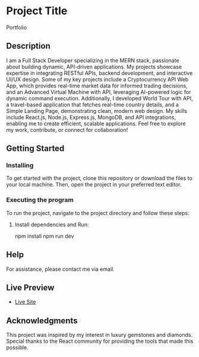 # Project Title

Portfolio

## Description

 I am a Full Stack Developer specializing in the MERN stack, passionate about building dynamic, API-driven applications. My projects showcase expertise in integrating RESTful APIs, backend development, and interactive UI/UX design. Some of my key projects include a Cryptocurrency API Web App, which provides real-time market data for informed trading decisions, and an Advanced Virtual Machine with API, leveraging AI-powered logic for dynamic command execution. Additionally, I developed World Tour with API, a travel-based application that fetches real-time country details, and a Simple Landing Page, demonstrating clean, modern web design. My skills include React.js, Node.js, Express.js, MongoDB, and API integrations, enabling me to create efficient, scalable applications. Feel free to explore my work, contribute, or connect for collaboration!
## Getting Started

### Installing

To get started with the project, clone this repository or download the files to your local machine. Then, open the project in your preferred text editor.

### Executing the program

To run the project, navigate to the project directory and follow these steps:

1. Install dependencies and Run:
    
    npm install
    npm run dev
 


## Help

For assistance, please contact me via email.

## Live Preview

* [Live Site](https://myx-portfolio.netlify.app)

## Acknowledgments

This project was inspired by my interest in luxury gemstones and diamonds. Special thanks to the React community for providing the tools that made this possible.
